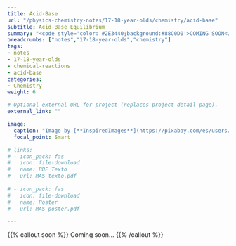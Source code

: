 ```yaml
---
title: Acid-Base
url: "/physics-chemistry-notes/17-18-year-olds/chemistry/acid-base"
subtitle: Acid-Base Equilibrium
summary: "<code style='color: #2E3440;background:#88C0D0'>COMING SOON</code> <br> Acid-Base Equilibrium. Arrhenius' and Brönsted-Lowry's Theories. Concept of pH."
breadcrumbs: ["notes","17-18-year-olds","chemistry"]
tags:
- notes
- 17-18-year-olds
- chemical-reactions
- acid-base
categories:
- Chemistry
weight: 6

# Optional external URL for project (replaces project detail page).
external_link: ""

image:
  caption: "Image by [**InspiredImages**](https://pixabay.com/es/users/InspiredImages-57296/) on [Pixabay](https://pixabay.com/es/)"
  focal_point: Smart

# links:
# - icon_pack: fas
#   icon: file-download
#   name: PDF Texto
#   url: MAS_texto.pdf
  
# - icon_pack: fas
#   icon: file-download
#   name: Póster
#   url: MAS_poster.pdf

---
```


{{% callout soon %}}
Coming soon...
{{% /callout %}}
